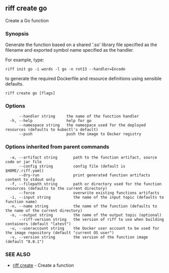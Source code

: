 ## riff create go

Create a Go function

### Synopsis


Generate the function based on a shared '.so' library file specified as the filename
and exported symbol name specified as the handler.

For example, type:

    riff init go -i words -l go -n rot13 --handler=Encode

to generate the required Dockerfile and resource definitions using sensible defaults.

```
riff create go [flags]
```

### Options

```
      --handler string     the name of the function handler
  -h, --help               help for go
      --namespace string   the namespace used for the deployed resources (defaults to kubectl's default)
      --push               push the image to Docker registry
```

### Options inherited from parent commands

```
  -a, --artifact string       path to the function artifact, source code or jar file
      --config string         config file (default is $HOME/.riff.yaml)
      --dry-run               print generated function artifacts content to stdout only
  -f, --filepath string       path or directory used for the function resources (defaults to the current directory)
      --force                 overwrite existing functions artifacts
  -i, --input string          the name of the input topic (defaults to function name)
  -n, --name string           the name of the function (defaults to the name of the current directory)
  -o, --output string         the name of the output topic (optional)
      --riff-version string   the version of riff to use when building containers (default "latest")
  -u, --useraccount string    the Docker user account to be used for the image repository (default "current OS user")
  -v, --version string        the version of the function image (default "0.0.1")
```

### SEE ALSO
* [riff create](riff_create.md)	 - Create a function

